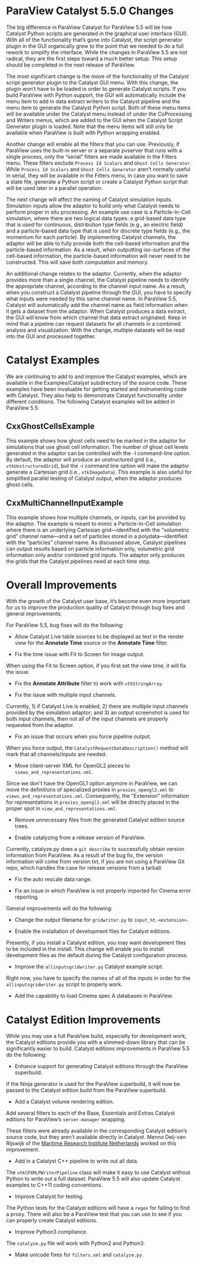 ParaView Catalyst 5.5.0 Changes
===============================

The big difference in ParaView Catalyst for ParaView 5.5 will be how Catalyst Python scripts are generated in the graphical user interface (GUI). With all of the functionality that’s gone into Catalyst, the script generator plugin in the GUI organically grew to the point that we needed to do a full rework to simplify the interface. While the changes in ParaView 5.5 are not radical, they are the first steps toward a much better setup. This setup should be completed in the next release of ParaView.

The most significant change is the move of the functionality of the Catalyst script generator plugin to the Catalyst GUI menu. With this change, the plugin won’t have to be loaded in order to generate Catalyst scripts. If you build ParaView with Python support, the GUI will automatically include the menu item to add in data extract writers to the Catalyst pipeline and the menu item to generate the Catalyst Python script. Both of these menu items will be available under the Catalyst menu instead of under the CoProcessing and Writers menus, which are added to the GUI when the Catalyst Script Generator plugin is loaded. Note that the menu items will still only be available when ParaView is built with Python wrapping enabled.

Another change will enable all the filters that you can use. Previously, if ParaView uses the built-in server or a separate pvserver that runs with a single process, only the “serial” filters are made available in the Filters menu. These filters exclude `Process Id Scalars` and `Ghost Cells Generator`. While `Process Id Scalars` and `Ghost Cells Generator` aren’t normally useful in serial, they will be available in the Filters menu, in case you want to save a state file, generate a Python script or create a Catalyst Python script that will be used later in a parallel operation.

The next change will affect the naming of Catalyst simulation inputs. Simulation inputs allow the adaptor to build only what Catalyst needs to perform proper in situ processing. An example use case is a Particle-In-Cell simulation, where there are two logical data types: a grid-based data type that is used for continuous, distribution type fields (e.g., an electric field) and a particle-based data type that is used for discrete type fields (e.g., the momentum for each particle). By implementing Catalyst channels, the adaptor will be able to fully provide both the cell-based information and the particle-based information. As a result, when outputting iso-surfaces of the cell-based information, the particle-based information will never need to be constructed. This will save both computation and memory.

An additional change relates to the adaptor. Currently, when the adaptor provides more than a single channel, the Catalyst pipeline needs to identify the appropriate channel, according to the channel input name. As a result, when you construct a Catalyst pipeline through the GUI, you have to specify what inputs were needed by this same channel name. In ParaView 5.5, Catalyst will automatically add the channel name as field information when it gets a dataset from the adaptor. When Catalyst produces a data extract, the GUI will know from which channel that data extract originated. Keep in mind that a pipeline can request datasets for all channels in a combined analysis and visualization. With the change, multiple datasets will be read into the GUI and processed together.

# Catalyst Examples

We are continuing to add to and improve the Catalyst examples, which are available in the Examples/Catalyst subdirectory of the source code. These examples have been invaluable for getting started and instrumenting code with Catalyst. They also help to demonstrate Catalyst functionality under different conditions. The following Catalyst examples will be added in ParaView 5.5:

## CxxGhostCellsExample

This example shows how ghost cells need to be marked in the adaptor for simulations that use ghost cell information. The number of ghost cell levels generated in the adaptor can be controlled with the -l command-line option. By default, the adaptor will produce an unstructured grid (i.e., `vtkUnstructuredGrid`), but the -i command line option will make the adaptor generate a Cartesian grid (i.e., `vtkImageData`). This example is also useful for simplified parallel testing of Catalyst output, when the adaptor produces ghost cells.

## CxxMultiChannelInputExample

This example shows how multiple channels, or inputs, can be provided by the adaptor. The example is meant to mimic a Particle-In-Cell simulation where there is an underlying Cartesian grid—identified with the “volumetric grid” channel name—and a set of particles stored in a polydata—identified with the “particles” channel name. As discussed above, Catalyst pipelines can output results based on particle information only, volumetric grid information only and/or combined grid inputs. The adaptor only produces the grids that the Catalyst pipelines need at each time step.

# Overall Improvements

With the growth of the Catalyst user base, it’s become even more important for us to improve the production quality of Catalyst through bug fixes and general improvements.

For ParaView 5.5, bug fixes will do the following:

* Allow Catalyst Live table sources to be displayed as text in the render view for the **Annotate Time** source or the **Annotate Time** filter.

* Fix the time issue with Fit to Screen for image output.

When using the Fit to Screen option, if you first set the view time, it will fix the issue.

* Fix the **Annotate Attribute** filter to work with `vtkStringArray`.

* Fix the issue with multiple input channels.

Currently, 1) if Catalyst Live is enabled; 2) there are multiple input channels provided by the simulation adaptor; and 3) an output screenshot is used for both input channels, then not all of the input channels are properly requested from the adaptor.

* Fix an issue that occurs when you force pipeline output.

When you force output, the `CatalystRequestDataDescription()` method will mark that all channels/inputs are needed.

* Move client-server XML for OpenGL2 pieces to `views_and_representations.xml`.

 Since we don't have the OpenGL1 option anymore in ParaView, we can move the definitions of specialized proxies in `proxies_opengl2.xml` to `views_and_representations.xml`. Consequently, the "Extension" information for representations in `proxies_opengl2.xml` will be directly placed in the proper spot in `view_and_representations.xml`.

* Remove unnecessary files from the generated Catalyst edition source trees.

* Enable catalyzing from a release version of ParaView.

 Currently, catalyze.py does a `git describe` to successfully obtain version information from ParaView. As a result of the bug fix, the version information will come from version.txt, if you are not using a ParaView Git repo, which handles the case for release versions from a tarball.

* Fix the auto rescale data range.

* Fix an issue in which ParaView is not properly imported for Cinema error reporting.

 General improvements will do the following:

* Change the output filename for `gridwriter.py` to `input_%t.<extension>`.

* Enable the installation of development files for Catalyst editions.

 Presently, if you install a Catalyst edition, you may want development files to be included in the install. This change will enable you to install development files as the default during the Catalyst configuration process.

* Improve the `allinputsgridwriter.py` Catalyst example script.

 Right now, you have to specify the names of all of the inputs in order for the `allinputsgridwriter.py` script to properly work.

* Add the capability to load Cinema spec A databases in ParaView.

# Catalyst Edition Improvements

 While you may use a full ParaView build, especially for development work, the Catalyst editions provide you with a slimmed-down library that can be significantly easier to build. Catalyst editions improvements in ParaView 5.5 do the following:

* Enhance support for generating Catalyst editions through the ParaView superbuild.

 If the Ninja generator is used for the ParaView superbuild, it will now be passed to the Catalyst edition build from the ParaView superbuild.

* Add a Catalyst volume rendering edition.

 Add several filters to each of the Base, Essentials and Extras Catalyst editions for ParaView’s `server-manager` wrapping.

 These filters were already available in the corresponding Catalyst edition’s source code, but they aren’t available directly in Catalyst. Menno Deij-van Rijswijk of the [Maritime Research Institute Netherlands](http://www.marin.nl) worked on this improvement.

* Add in a Catalyst C++ pipeline to write out all data.

 The `vtkCPXMLPWriterPipeline` class will make it easy to use Catalyst without Python to write out a full dataset. ParaView 5.5 will also update Catalyst examples to C++11 coding conventions.

* Improve Catalyst for testing.

 The Python tests for the Catalyst editions will have a `regex` for failing to find a proxy. There will also be a ParaView test that you can use to see if you can properly create Catalyst editions.

* Improve Python3 compliance.

 The `catalyze.py` file will work with Python2 and Python3.

* Make unicode fixes for `filters.xml` and `catalyze.py`.
